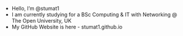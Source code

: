 - Hello, I’m @stumat1
- I am currently studying for a BSc Computing & IT with Networking @ The Open University, UK
- My GitHub Website is here - stumat1.github.io

<!---
stumat1/stumat1 is a ✨ special ✨ repository because its `README.md` (this file) appears on your GitHub profile.
You can click the Preview link to take a look at your changes.
--->
